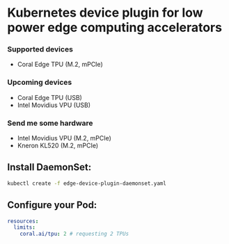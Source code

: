 # Kubernetes device plugin for low power edge computing accelerators

### Supported devices
- Coral Edge TPU (M.2, mPCIe)

### Upcoming devices
- Coral Edge TPU (USB)
- Intel Movidius VPU (USB)

### Send me some hardware
- Intel Movidius VPU (M.2, mPCIe)
- Kneron KL520 (M.2, mPCIe)

## Install DaemonSet:
```bash
kubectl create -f edge-device-plugin-daemonset.yaml
```

## Configure your Pod:
```yaml
resources:
  limits:
    coral.ai/tpu: 2 # requesting 2 TPUs
```